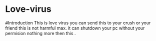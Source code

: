 # Love-virus

#Introduction
This is love virus you can send this to your crush or your friend this is not harmful max. it can shutdown your pc without your permision nothing more then this .
